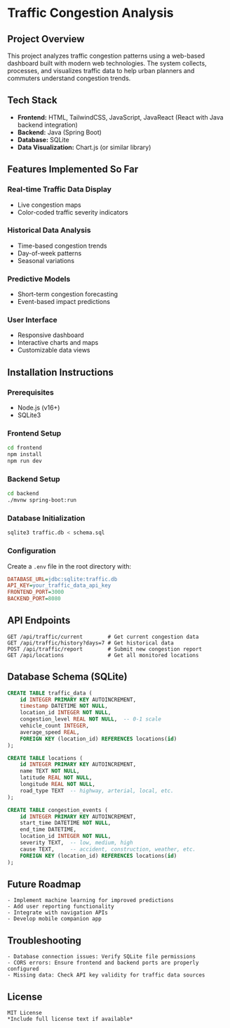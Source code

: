 # Traffic Congestion Analysis

## Project Overview

This project analyzes traffic congestion patterns using a web-based dashboard built with modern web technologies. The system collects, processes, and visualizes traffic data to help urban planners and commuters understand congestion trends.

## Tech Stack

- **Frontend:** HTML, TailwindCSS, JavaScript, JavaReact (React with Java backend integration)  
- **Backend:** Java (Spring Boot)  
- **Database:** SQLite  
- **Data Visualization:** Chart.js (or similar library)

## Features Implemented So Far

### Real-time Traffic Data Display
- Live congestion maps
- Color-coded traffic severity indicators

### Historical Data Analysis
- Time-based congestion trends
- Day-of-week patterns
- Seasonal variations

### Predictive Models
- Short-term congestion forecasting
- Event-based impact predictions

### User Interface
- Responsive dashboard
- Interactive charts and maps
- Customizable data views

## Installation Instructions

### Prerequisites
- Node.js (v16+)
- SQLite3

### Frontend Setup

```bash
cd frontend
npm install
npm run dev
```

### Backend Setup

```bash
cd backend
./mvnw spring-boot:run
```

### Database Initialization

```bash
sqlite3 traffic.db < schema.sql
```

### Configuration

Create a `.env` file in the root directory with:

```ini
DATABASE_URL=jdbc:sqlite:traffic.db
API_KEY=your_traffic_data_api_key
FRONTEND_PORT=3000
BACKEND_PORT=8080
```

## API Endpoints

```http
GET /api/traffic/current        # Get current congestion data
GET /api/traffic/history?days=7 # Get historical data
POST /api/traffic/report        # Submit new congestion report
GET /api/locations              # Get all monitored locations
```

## Database Schema (SQLite)

```sql
CREATE TABLE traffic_data (
    id INTEGER PRIMARY KEY AUTOINCREMENT,
    timestamp DATETIME NOT NULL,
    location_id INTEGER NOT NULL,
    congestion_level REAL NOT NULL,  -- 0-1 scale
    vehicle_count INTEGER,
    average_speed REAL,
    FOREIGN KEY (location_id) REFERENCES locations(id)
);

CREATE TABLE locations (
    id INTEGER PRIMARY KEY AUTOINCREMENT,
    name TEXT NOT NULL,
    latitude REAL NOT NULL,
    longitude REAL NOT NULL,
    road_type TEXT  -- highway, arterial, local, etc.
);

CREATE TABLE congestion_events (
    id INTEGER PRIMARY KEY AUTOINCREMENT,
    start_time DATETIME NOT NULL,
    end_time DATETIME,
    location_id INTEGER NOT NULL,
    severity TEXT,  -- low, medium, high
    cause TEXT,     -- accident, construction, weather, etc.
    FOREIGN KEY (location_id) REFERENCES locations(id)
);
```


## Future Roadmap

```text
- Implement machine learning for improved predictions
- Add user reporting functionality
- Integrate with navigation APIs
- Develop mobile companion app
```

## Troubleshooting

```text
- Database connection issues: Verify SQLite file permissions
- CORS errors: Ensure frontend and backend ports are properly configured
- Missing data: Check API key validity for traffic data sources
```

## License

```text
MIT License  
*Include full license text if available*
```

